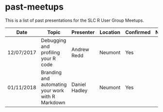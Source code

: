 # past-meetups
This is a list of past presentations for the SLC R User Group Meetups.

|Date|Topic|Presenter|Location|Confirmed|Notes|
|---|---|---|---|---|---|
|12/07/2017|Debugging and profiling your R code|Andrew Redd|Neumont|Yes|   |
|01/11/2018|Branding and automating your work with R Markdown|Daniel Hadley|Neumont|Yes|   |
